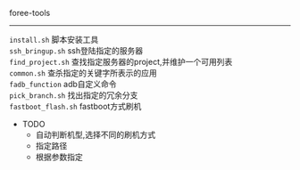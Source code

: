 foree-tools
________
`install.sh` 脚本安装工具  
`ssh_bringup.sh` ssh登陆指定的服务器  
`find_project.sh` 查找指定服务器的project,并维护一个可用列表  
`common.sh` 查杀指定的关键字所表示的应用  
`fadb_function` adb自定义命令  
`pick_branch.sh` 找出指定的冗余分支  
`fastboot_flash.sh` fastboot方式刷机  
- TODO
    - 自动判断机型,选择不同的刷机方式
    - 指定路径
    - 根据参数指定  


